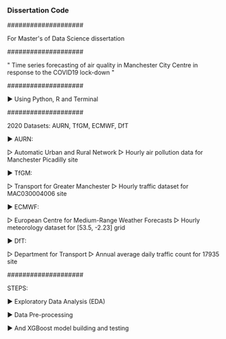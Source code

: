 ### Dissertation Code ###

####################

For Master's of Data Science dissertation 

####################

" Time series forecasting of air quality in Manchester 
  City Centre in response to the COVID19 lock-down "

####################

▶︎ Using Python, R and Terminal 

####################

2020 Datasets: AURN, TfGM, ECMWF, DfT 

▶︎ AURN: 
  
  ▷ Automatic Urban and Rural Network 
  ▷ Hourly air pollution data for Manchester Picadilly site

▶︎ TfGM: 
  
  ▷ Transport for Greater Manchester
  ▷ Hourly traffic dataset for MAC030004006 site 

▶︎ ECMWF: 
  
  ▷ European Centre for Medium-Range Weather Forecasts
  ▷ Hourly meteorology dataset for [53.5, -2.23] grid

▶︎ DfT:   
  
  ▷ Department for Transport
  ▷ Annual average daily traffic count for 17935 site 

####################

STEPS: 

▶︎ Exploratory Data Analysis (EDA)

▶︎ Data Pre-processing 

▶︎ And XGBoost model building and testing 




